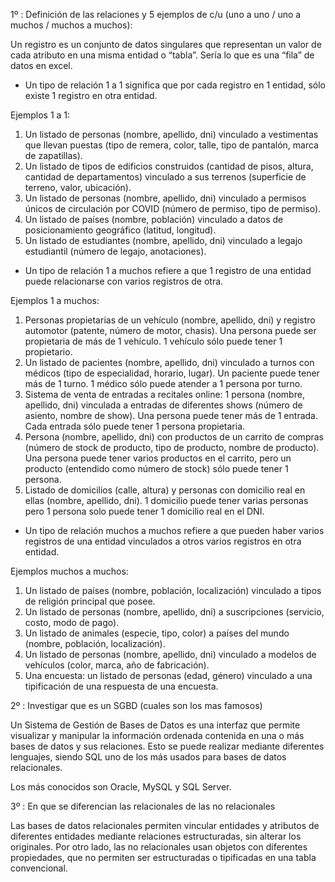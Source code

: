 1º : Definición de las relaciones y 5 ejemplos de c/u (uno a uno / uno a muchos / muchos a muchos):

Un registro es un conjunto de datos singulares que representan un valor de cada atributo en una misma entidad o “tabla”. Sería lo que es una “fila” de datos en excel.

+ Un tipo de relación 1 a 1 significa que por cada registro en 1 entidad, sólo existe 1 registro en otra entidad.

Ejemplos 1 a 1:

1) Un listado de personas (nombre, apellido, dni) vinculado a vestimentas que llevan puestas (tipo de remera, color, talle, tipo de pantalón, marca de zapatillas).
2) Un listado de tipos de edificios construidos (cantidad de pisos, altura, cantidad de departamentos) vinculado a sus terrenos (superficie de terreno, valor, ubicación).
3) Un listado de personas (nombre, apellido, dni) vinculado a permisos únicos de circulación por COVID (número de permiso, tipo de permiso).
4) Un listado de países (nombre, población) vinculado a datos de posicionamiento geográfico (latitud, longitud).
5) Un listado de estudiantes (nombre, apellido, dni) vinculado a legajo estudiantil (número de legajo, anotaciones).

+ Un tipo de relación 1 a muchos refiere a que 1 registro de una entidad puede relacionarse con varios registros de otra.

Ejemplos 1 a muchos:

1) Personas propietarias de un vehículo (nombre, apellido, dni) y registro automotor (patente, número de motor, chasis). Una persona puede ser propietaria de más de 1 vehículo. 1 vehículo sólo puede tener 1 propietario.
2) Un listado de pacientes (nombre, apellido, dni) vinculado a turnos con médicos (tipo de especialidad, horario, lugar). Un paciente puede tener más de 1 turno. 1 médico sólo puede atender a 1 persona por turno.
3) Sistema de venta de entradas a recitales online: 1 persona (nombre, apellido, dni) vinculada a entradas de diferentes shows (número de asiento, nombre de show). Una persona puede tener más de 1 entrada. Cada entrada sólo puede tener 1 persona propietaria.
4) Persona (nombre, apellido, dni) con productos de un carrito de compras (número de stock de producto, tipo de producto, nombre de producto). Una persona puede tener varios productos en el carrito, pero un producto (entendido como número de stock) sólo puede tener 1 persona.
5) Listado de domicilios (calle, altura) y personas con domicilio real en ellas (nombre, apellido, dni). 1 domicilio puede tener varias personas pero 1 persona solo puede tener 1 domicilio real en el DNI.

+ Un tipo de relación muchos a muchos refiere a que pueden haber varios registros de una entidad vinculados a otros varios registros en otra entidad.

Ejemplos muchos a muchos:
1) Un listado de países (nombre, población, localización) vinculado a tipos de religión principal que posee.
2) Un listado de personas (nombre, apellido, dni) a suscripciones (servicio, costo, modo de pago).
3) Un listado de animales (especie, tipo, color) a países del mundo (nombre, población, localización).
4) Un listado de personas (nombre, apellido, dni) vinculado a modelos de vehículos (color, marca, año de fabricación).
5) Una encuesta: un listado de personas (edad, género) vinculado a una tipificación de una respuesta de una encuesta. 

2º : Investigar que es un SGBD (cuales son los mas famosos)

Un Sistema de Gestión de Bases de Datos es una interfaz que permite visualizar y manipular la información ordenada contenida en una o más bases de datos y sus relaciones. Esto se puede realizar mediante diferentes lenguajes, siendo SQL uno de los más usados para bases de datos relacionales.

Los más conocidos son Oracle, MySQL y SQL Server.

3º : En que se diferencian las relacionales de las no relacionales 

Las bases de datos relacionales permiten vincular entidades y atributos de diferentes entidades mediante relaciones estructuradas, sin alterar los originales. Por otro lado, las no relacionales usan objetos con diferentes propiedades, que no permiten ser estructuradas o tipificadas en una tabla convencional. 

